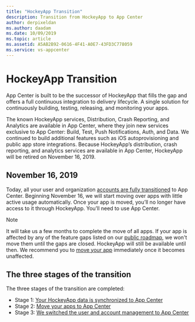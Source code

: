```yaml
---
title: "HockeyApp Transition"
description: Transition from HockeyApp to App Center
author: derpixeldan
ms.author: daadam
ms.date: 10/09/2019
ms.topic: article
ms.assetid: A5AB2B92-0616-4F41-A0E7-43FD3C778059
ms.service: vs-appcenter
---
```


# HockeyApp Transition

App Center is built to be the successor of HockeyApp that fills the gap and offers a full continuous integration to delivery lifecycle. A single solution for continuously building, testing, releasing, and monitoring your apps.

The known HockeyApp services, Distribution, Crash Reporting, and Analytics are available in App Center, where they join new services exclusive to App Center: Build, Test, Push Notifications, Auth, and Data. We continued to build additional features such as iOS autoprovisioning and public app store integrations. Because HockeyApp’s distribution, crash reporting, and analytics services are available in App Center, HockeyApp will be retired on November 16, 2019.

## November 16, 2019

Today, all your user and organization [accounts are fully transitioned](~/transition/accounts/index.md) to App Center. Beginning November 16, we will start moving over apps with little active usage automatically. Once your app is moved, you’ll no longer have access to it through HockeyApp. You’ll need to use App Center.

> [!NOTE]
> It will take us a few months to complete the move of all apps. If your app is affected by any of the feature gaps listed on our [public roadmap](https://github.com/Microsoft/appcenter/wiki/Roadmap#hockeyapp), we won't move them until the gaps are closed. HockeyApp will still be available until then. We recommend you to [move your app](~/transition/moving/index.md) immediately once it becomes unaffected.

## The three stages of the transition

The three stages of the transition are completed:

* Stage 1: [Your HockeyApp data is synchronized to App Center](~/transition/moving/index.md)
* Stage 2: [Move your apps to App Center](~/transition/moving/index.md)
* Stage 3: [We switched the user and account management to App Center](~/transition/accounts/index.md)